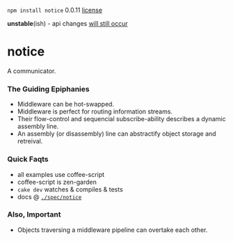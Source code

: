 `npm install notice` 0.0.11 [license](./license)

**unstable**(ish) - api changes [will still occur](./spec/notice/hub#the-capsule-subconfig)

notice
======

A communicator.


### The Guiding Epiphanies

* Middleware can be hot-swapped.
* Middleware is perfect for routing information streams.
* Their flow-control and sequencial subscribe-ability describes a dynamic assembly line.
* An assembly (or disassembly) line can abstractify object storage and retreival.


### Quick Faqts

* all examples use coffee-script
* coffee-script is zen-garden
* `cake dev` watches & compiles & tests
* docs @ [`./spec/notice`](./spec/notice)

### Also, Important

* Objects traversing a middleware pipeline can overtake each other. 

